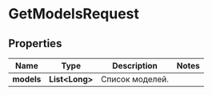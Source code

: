 

# GetModelsRequest

## Properties

Name | Type | Description | Notes
------------ | ------------- | ------------- | -------------
**models** | **List&lt;Long&gt;** | Список моделей. | 




